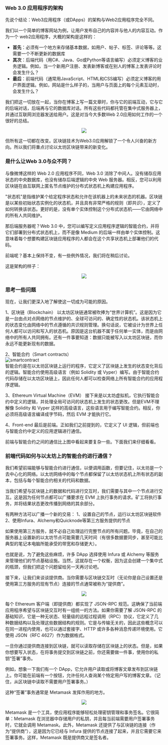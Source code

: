 ### Web 3.0 应用程序的架构

先说个结论：Web3应用程序（或DApps）的架构与Web2应用程序完全不同。

我们以一个简单的博客网站为例，让用户发布自己的内容并与他人的内容互动。作为一个 web2应用程序，大概的架构是这样的：

- **首先**：必须有一个地方来存储基本数据，如用户、帖子、标签、评论等等。这需要一个不断更新的数据库
- **其次**：后端代码（用C#、Java、Go或Python等语言编写）必须定义博客的业务逻辑。例如，当一个新用户注册、发表新博客或在别人的博客上发表评论时会发生什么？
- **最后**：前端代码（通常用JavaScript、HTML和CSS编写）必须定义博客的用户界面逻辑。例如，网站是什么样子的，当用户与页面上的每个元素互动时，会发生什么？

我们把这一切放在一起，当你在博客上写一篇文章时，你与它的前端互动，它与它的后端对话，后端再与它的数据库对话。所有这些代码都托管在集中式服务器上，并通过互联网浏览器发送给用户。这是对当今大多数Web 2.0应用如何工作的一个很好的总结。

<div align=center><img src="./web3应用程序的架构/web3infra1.png"/></div>

但所有这一切都在改变。区块链技术为Web3.0应用解锁了一个令人兴奋的新方向。所以我们将重点讨论以太坊区块链带来的新变化。

### 是什么让Web 3.0与众不同？

与像微博这样的 Web 2.0 应用程序不同，Web 3.0 消除了中间人。没有储存应用状态的中央数据库，也没有储存后端逻辑的中央 Web 服务器。相反，您可以利用区块链在由互联网上匿名节点维护的分布式状态机上构建应用程序。

"状态机"是指维护某个给定程序状态和允许在该机器上的未来状态的机器。区块链是以某些初始状态实例化的状态机，并且具有非常严格的规则（即共识），定义了如何转换该状态。更好的是，没有单个实体控制这个分布式状态机——它由网络中的所有人共同维护。

那后端服务器呢？Web 3.0 中，您可以编写定义应用程序逻辑的智能合约，并将它们部署到分布式状态机上，而不是像 Medium 的后端一样由单个实体控制。这意味着每个想要构建区块链应用程序的人都会在这个共享状态机上部署他们的代码。

前端呢？基本上保持不变，有一些例外情况，我们将在稍后讨论。

这是架构的样子：
<div align=center><img src="./web3应用程序的架构/web3infra2.png"/></div>


### 思考一些问题

现在，让我们更深入地了解使这一切成为可能的原因。

1、区块链（Blockchain）
以太坊区块链通常被吹捧为“世界计算机”。这是因为它是一台由点对点网络的节点维护的、全球可访问的、确定性的状态机。该状态机上的状态变化由网络中的节点遵循的共识规则管理。换句话说，它被设计为世界上任何人都可以访问和写入的状态机。原因是这台机器不属于任何单一实体，而是由网络中的所有人共同拥有。还有一件事要知道：数据只能被写入以太坊区块链，而你永远不能更新现有的数据。

2、智能合约（Smart contracts）<br>
![smartcontract](./web3应用程序的架构/smartcontracts.png) <br>
智能合约是在以太坊区块链上运行的程序，它定义了区块链上发生的状态变化背后的逻辑。智能合约使用高级语言（例如 Solidity 或 Vyper）编写。由于智能合约代码存储在以太坊区块链上，因此任何人都可以检查网络上所有智能合约的应用程序逻辑。

3、Ethereum Virtual Machine（EVM）
接下来是以太坊虚拟机，它执行智能合约中定义的逻辑，并处理全局可访问的状态机上发生的状态更改。但是EVM不理解像 Solidity 和 Vyper 这样的高级语言，这些语言用于编写智能合约。相反，你必须将高级语言编译成字节码，然后 EVM 才能执行它。

4、Front-end
最后是前端。正如我们之前提到的，它定义了 UI 逻辑，但前端也与智能合约中定义的应用逻辑进行通信。

前端与智能合约之间的通信比上图中看起来要复杂一些。下面我们来仔细看看。

### 前端代码如何与以太坊上的智能合约进行通信？

我们希望前端能够与智能合约进行通信，以便调用函数，但要记住，以太坊是一个去中心化的网络。以太坊网络中的每个节点都保留了以太坊状态机上所有状态的副本，包括与每个智能合约相关的代码和数据。

当我们希望与区块链上的数据和代码进行交互时，我们需要与其中一个节点进行交互。这是因为任何节点都可以广播要求在 EVM 上执行事务的请求。矿工将执行事务，并将结果状态更改传播到网络的其余部分。

有两种方法可以广播一个新的交易：
1、设置自己的节点，运行以太坊区块链软件
2、使用Infura、Alchemy和Quicknode等第三方服务提供的节点

如果使用第三方服务，就不必自己处理运行完整节点的所有问题。毕竟，在自己的服务器上设置新的以太坊节点可能需要几天时间（有很多数据要同步，甚至可能比典型的笔记本电脑所能承受的带宽和存储更大）。

也就是说，为了避免这些麻烦，许多 DApp 选择使用 Infura 或 Alchemy 等服务来管理他们的节点基础设施。当然，这就存在一个权衡，因为这会创建一个集中式的瓶颈，但我们把这个问题留给另一天再讨论吧。

接下来，让我们来谈谈提供商。当你需要与区块链交互时（无论你是自己设置还是使用第三方服务的现有节点）连接的节点通常被称为“提供商”。

<div align=center><img src="./web3应用程序的架构/web3infra3.png"/></div>

每个 Ethereum 客户端（即提供商）都实现了 JSON-RPC 规范。这确保了当前端应用程序希望与区块链交互时有一组统一的方法。如果你需要了解 JSON-RPC 的基础知识，它是一种无状态、轻量级的远程过程调用（RPC）协议，它定义了几种数据结构以及处理这些数据结构的规则。它是与传输无关的，因此这些概念可以在同一进程内使用，也可以通过套接字、HTTP 或许多各种消息传递环境使用。它使用 JSON（RFC 4627）作为数据格式。

一旦你通过提供商连接到区块链，就可以读取存储在区块链上的状态。但是，如果你想要写入状态，在将事务提交到区块链之前，你还需要做一件事，使用你的私钥“签署”事务。

例如，想象一下我们有一个 DApp，它允许用户读取或将博客文章发布到区块链上。你可能在前端有一个按钮，允许任何人查询某个特定用户写的博客文章。（记住，从区块链中读取不需要用户签署事务。）

这种“签署”事务通常是 Metamask 发挥作用的地方。

<div align=center><img src="./web3应用程序的架构/web3infra3.1.png"/></div>

Metamask 是一个工具，使应用程序能够轻松处理密钥管理和事务签名。它很简单：Metamask 在浏览器中存储用户的私钥，并且每当前端需要用户签署事务时，它就会调用 Metamask。此外，Metamask 还提供了与区块链的连接（作为“提供商”），这是因为它已经与 Infura 提供的节点连接了起来，并且它需要它来签署事务。这样，Metamask 既是提供商又是签名者。